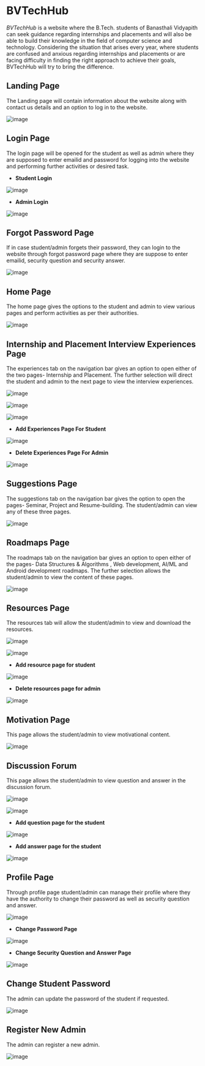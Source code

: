 # BVTechHub
*BVTechHub* is a website where the B.Tech. students of
Banasthali Vidyapith can seek guidance regarding internships and placements and will also be able
to build their knowledge in the field of computer science and technology.
Considering the situation that arises every year, where students are confused and anxious
regarding internships and placements or are facing difficulty in finding the right approach to
achieve their goals, BVTechHub will try to bring the difference.

## Landing Page 

The Landing page will contain information about the website along with contact us details and an option to log in to the website.

![image](https://user-images.githubusercontent.com/92745924/165593993-f3abfa7c-8a4c-43b9-9d7d-dd17121198f8.png)

## Login Page
The login page will be opened for the student as well as admin where they are supposed to enter
emailid and password for logging into the website and performing further activities
or desired task.

- **Student Login**

![image](https://user-images.githubusercontent.com/92745924/165595312-826f513f-6b08-4c3b-a9b1-e7a5c8b27ec0.png)

- **Admin Login**

![image](https://user-images.githubusercontent.com/92745924/165600643-410d0760-e5f0-468d-84a7-3b6854c6b58d.png)

## Forgot Password Page
If in case student/admin forgets their password, they can login to the website through forgot password page
where they are suppose to enter emailid, security question and security answer.

![image](https://user-images.githubusercontent.com/92745924/165595939-c5267fe5-24a0-4568-b6cf-579c366cc2a6.png)

## Home Page
The home page gives the options to the student and admin to view various pages and
perform activities as per their authorities.

![image](https://user-images.githubusercontent.com/92745924/165596396-81dc1b66-b69f-4259-834e-869a4355e347.png)

## Internship and Placement Interview Experiences Page
The experiences tab on the navigation bar gives an option to open either of the
two pages- Internship and Placement. The further selection will direct the student and admin to the
next page to view the interview experiences.


![image](https://user-images.githubusercontent.com/92745924/165596665-5125b1f8-05fd-48d4-b500-b2ec16b5c201.png)

![image](https://user-images.githubusercontent.com/92745924/165596812-2e5f6fb3-a751-47c8-8f8e-780bab6a2c68.png)

![image](https://user-images.githubusercontent.com/92745924/165596879-69929b68-9a8e-45a4-95c9-22c11bcf44a3.png)

- **Add Experiences Page For Student**

![image](https://user-images.githubusercontent.com/92745924/165597158-a7cead36-8ad1-4496-ae63-cb7023752780.png)

- **Delete Experiences Page For Admin**

![image](https://user-images.githubusercontent.com/92745924/165601739-ede1d5ea-9585-487d-afae-27f325af0645.png)

## Suggestions Page
The suggestions tab on the navigation bar gives the option to open the pages- Seminar, Project and
Resume-building. The student/admin can view any of these three pages.

![image](https://user-images.githubusercontent.com/92745924/165597433-eb9636e1-5e93-49bc-9dd9-5f786cdf21b9.png)

## Roadmaps Page
The roadmaps tab on the navigation bar gives an option to open either of the
pages- Data Structures & Algorithms , Web development, AI/ML and Android development roadmaps. The further
selection allows the student/admin to view the content of these pages.

![image](https://user-images.githubusercontent.com/92745924/165597675-802923a3-acc8-44cd-80cd-64c247ed1b91.png)

## Resources Page
The resources tab will allow the student/admin to view and download the resources. 

![image](https://user-images.githubusercontent.com/92745924/165598171-d55fa545-cfc9-41d9-83c8-344827f31d56.png)

![image](https://user-images.githubusercontent.com/92745924/165598252-6c383dc2-bee4-4bed-80db-693ce893610b.png)

- **Add resource page for student**

![image](https://user-images.githubusercontent.com/92745924/165598371-4e35339c-2f32-4118-820c-aeea31848ddb.png)

- **Delete resources page for admin**

![image](https://user-images.githubusercontent.com/92745924/165688468-a7da08fe-83a0-4e4d-8a66-d14065bfbd38.png)

## Motivation Page
This page allows the student/admin to view motivational content.

![image](https://user-images.githubusercontent.com/92745924/165598474-1fcbf802-b000-4bb9-80e3-1d0e6bbddc35.png)

## Discussion Forum
This page allows the student/admin to view question and answer in the discussion forum.

![image](https://user-images.githubusercontent.com/92745924/165598801-78d756a0-9efa-43a3-8895-67422295873b.png)

![image](https://user-images.githubusercontent.com/92745924/165598826-bcf32b51-fd07-40d4-b973-7d282a0ba7dd.png)

- **Add question page for the student**

![image](https://user-images.githubusercontent.com/92745924/165599039-0fe2950f-e315-44c4-a76f-b9a6a123960b.png)

- **Add answer page for the student**

![image](https://user-images.githubusercontent.com/92745924/165599256-76802c3a-6375-4e57-b837-3a9505d2328f.png)

## Profile Page
Through profile page student/admin can manage their profile where they have the authority to change their password as well as security
question and answer.

![image](https://user-images.githubusercontent.com/92745924/165599589-5775c9af-1401-43ed-8db0-52b217f19f09.png)

- **Change Password Page**

![image](https://user-images.githubusercontent.com/92745924/165599863-0bf3b0cb-504b-430f-b434-8481f2f093f8.png)

- **Change Security Question and Answer Page**

![image](https://user-images.githubusercontent.com/92745924/165599951-92303053-f34e-4c85-aadb-064ee79e4b24.png)

## Change Student Password
The admin can update the password of the student if requested.

![image](https://user-images.githubusercontent.com/92745924/165602011-37822e4c-3e7d-43ab-9857-bfb3434d3274.png)

## Register New Admin
The admin can register a new admin.

![image](https://user-images.githubusercontent.com/92745924/165602236-75bb8a7f-d93a-49c0-a16e-e462910f0d64.png)
